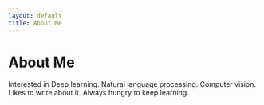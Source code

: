 ```yaml
---
layout: default
title: About Me
---
```


<div class="post">
	<h1 class="pageTitle">About Me</h1>
	<p class="intro" >Interested in Deep learning. Natural language processing. Computer vision. Likes to write about it. Always hungry to keep learning.</p>
</div>
